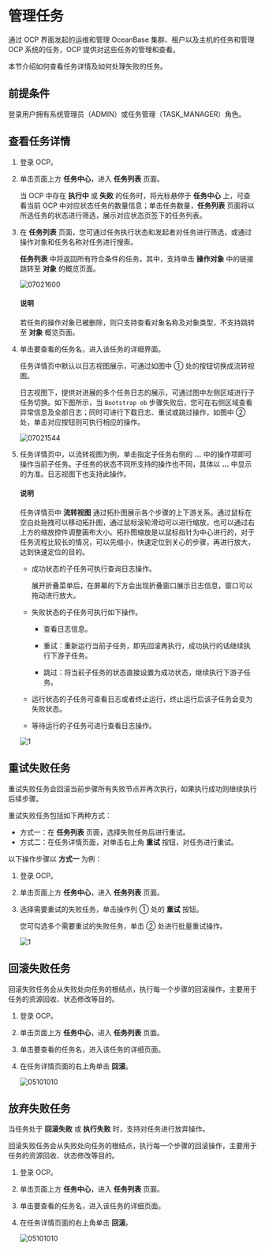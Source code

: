 # 管理任务

通过 OCP 界面发起的运维和管理 OceanBase 集群、租户以及主机的任务和管理 OCP 系统的任务，OCP 提供对这些任务的管理和查看。

本节介绍如何查看任务详情及如何处理失败的任务。

## 前提条件

登录用户拥有系统管理员（ADMIN）或任务管理（TASK_MANAGER）角色。

## 查看任务详情

1. 登录 OCP。

2. 单击页面上方 **任务中心**，进入 **任务列表** 页面。

   当 OCP 中存在 **执行中** 或 **失败** 的任务时，将光标悬停于 **任务中心** 上，可查看当前 OCP 中对应状态任务的数量信息；单击任务数量，**任务列表** 页面将以所选任务的状态进行筛选，展示对应状态页签下的任务列表。

3. 在 **任务列表** 页面，您可通过任务执行状态和发起者对任务进行筛选，或通过操作对象和任务名称对任务进行搜索。

   **任务列表** 中将返回所有符合条件的任务。其中，支持单击 **操作对象** 中的链接跳转至 **对象** 的概览页面。

   ![07021600](https://obbusiness-private.oss-cn-shanghai.aliyuncs.com/doc/img/ocp/422/%E4%BB%BB%E5%8A%A1%E5%88%97%E8%A1%A8.png)

   <main id="notice" type='explain'>
   <h4>说明</h4>
   <p>若任务的操作对象已被删除，则只支持查看对象名称及对象类型，不支持跳转至 <b>对象</b> 概览页面。</p>
   </main>

4. 单击要查看的任务名，进入该任务的详细界面。

   任务详情页中默认以日志视图展示，可通过如图中 ① 处的按钮切换成流转视图。

   日志视图下，提供对进展的多个任务日志的展示，可通过图中左侧区域进行子任务切换。如下图所示，当 `Bootstrap ob` 步骤失败后，您可在右侧区域查看异常信息及全部日志；同时可进行下载日志、重试或跳过操作，如图中 ② 处，单击对应按钮则可执行相应的操作。

   ![07021544](https://obbusiness-private.oss-cn-shanghai.aliyuncs.com/doc/img/ocp/421/%E6%9F%A5%E7%9C%8B%E6%97%A5%E5%BF%97%E8%AF%A6%E6%83%85.png)

5. 任务详情页中，以流转视图为例，单击指定子任务右侧的 **...** 中的操作项即可操作当前子任务。子任务的状态不同所支持的操作也不同，具体以 **...** 中显示的为准。日志视图下也支持此操作。

   <main id="notice" type='explain'>
   <h4>说明</h4>
   <p>任务详情页中 <strong>流转视图</strong> 通过拓扑图展示各个步骤的上下游关系。通过鼠标在空白处拖拽可以移动拓扑图，通过鼠标滚轮滑动可以进行缩放，也可以通过右上方的缩放控件调整画布大小。拓扑图缩放是以鼠标指针为中心进行的，对于任务流程比较长的情况，可以先缩小，快速定位到关心的步骤，再进行放大，达到快速定位的目的。</p>
   </main>

   * 成功状态的子任务可执行查询日志操作。

     展开折叠菜单后，在屏幕的下方会出现折叠窗口展示日志信息，窗口可以拖动进行放大。

   * 失败状态的子任务可执行如下操作。

     * 查看日志信息。

     * 重试：重新运行当前子任务，即先回滚再执行，成功执行的话继续执行下游子任务。

     * 跳过：将当前子任务的状态直接设置为成功状态，继续执行下游子任务。

   * 运行状态的子任务可查看日志或者终止运行，终止运行后该子任务会变为失败状态。

   * 等待运行的子任务可进行查看日志操作。

   ![1](https://obbusiness-private.oss-cn-shanghai.aliyuncs.com/doc/img/ocp/421/%E4%BB%BB%E5%8A%A1%E6%B5%81%E8%BD%AC%E8%A7%86%E5%9B%BE.png)

## 重试失败任务

重试失败任务会回滚当前步骤所有失败节点并再次执行，如果执行成功则继续执行后续步骤。

重试失败任务包括如下两种方式：

* 方式一：在 **任务列表** 页面，选择失败任务后进行重试。
* 方式二：在任务详情页面，对单击右上角 **重试** 按钮，对任务进行重试。

以下操作步骤以 **方式一** 为例：

1. 登录 OCP。

2. 单击页面上方 **任务中心**，进入 **任务列表** 页面。

3. 选择需要重试的失败任务，单击操作列 ① 处的 **重试** 按钮。

   您可勾选多个需要重试的失败任务，单击 ② 处进行批量重试操作。

   ![1](https://obbusiness-private.oss-cn-shanghai.aliyuncs.com/doc/img/ocp/421/%E4%BB%BB%E5%8A%A1%E9%87%8D%E8%AF%95.png)

## 回滚失败任务

回滚失败任务会从失败处向任务的根结点，执行每一个步骤的回滚操作，主要用于任务的资源回收、状态修改等目的。

1. 登录 OCP。

2. 单击页面上方 **任务中心**，进入 **任务列表** 页面。

3. 单击要查看的任务名，进入该任务的详细页面。

4. 在任务详情页面的右上角单击 **回滚**。

   ![05101010](https://obbusiness-private.oss-cn-shanghai.aliyuncs.com/doc/img/ocp/421/%E5%9B%9E%E6%BB%9A%E4%BB%BB%E5%8A%A1.png)

## 放弃失败任务

当任务处于 **回滚失败** 或 **执行失败** 时，支持对任务进行放弃操作。

回滚失败任务会从失败处向任务的根结点，执行每一个步骤的回滚操作，主要用于任务的资源回收、状态修改等目的。

1. 登录 OCP。

2. 单击页面上方 **任务中心**，进入 **任务列表** 页面。

3. 单击要查看的任务名，进入该任务的详细页面。

4. 在任务详情页面的右上角单击 **回滚**。

   ![05101010](https://obbusiness-private.oss-cn-shanghai.aliyuncs.com/doc/img/ocp/421/%E5%9B%9E%E6%BB%9A%E4%BB%BB%E5%8A%A1.png)